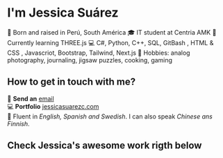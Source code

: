 # I'm Jessica Suárez

👩 Born and raised in Perú, South América 
🎓 IT student at Centria AMK
🚀 Currently learning THREE.js
💻 C#,  Python, C++, SQL, GitBash , HTML & CSS , Javascriot, Bootstrap, Tailwind, Next.js 
💬 Hobbies: analog photography, journaling, jigsaw puzzles, cooking, gaming 

## How to get in touch with me?

📧 **Send an** [email](mailto:suarez.jessica1992@gmail.com)  
💻 **Portfolio** [jessicasuarezc.com](http://jessicasuarezc.com/)  
💬 Fluent in _English, Spanish and Swedish_. I can also speak _Chinese ans Finnish_.  

## Check Jessica's **awesome** work **rigth below**
